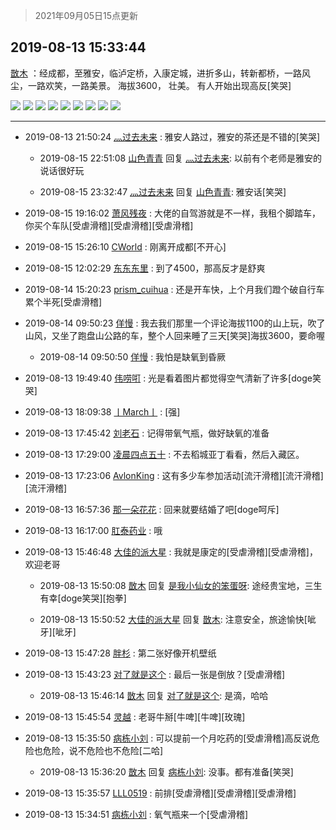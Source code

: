 > 2021年09月05日15点更新
<link rel="stylesheet" href="https://cdn.jsdelivr.net/gh/taotie6/sampleJSON@main/css/photo_show.css">


 ## 2019-08-13 15:33:44 

 [㪚木](https://www.coolapk.com/feed/13269200?shareKey=ZWQzNTQzOGZmNjBiNjEzMTc0ZGE~) ：经成都，至雅安，临泸定桥，入康定城，进折多山，转新都桥，一路风尘，一路欢笑，一路美景。
海拔3600，
壮美。
有人开始出现高反[笑哭] 

<div class="album">
<img class="img-item" src="https://image.coolapk.com/feed/2019/0813/15/1081091_ffd2a70d_1614_505@1920x1080.jpeg" />
<img class="img-item" src="https://image.coolapk.com/feed/2019/0813/15/1081091_d28610c0_1614_5052@1920x1080.jpeg" />
<img class="img-item" src="https://image.coolapk.com/feed/2019/0813/15/1081091_130051b5_1614_5054@1920x1080.jpeg" />
<img class="img-item" src="https://image.coolapk.com/feed/2019/0813/15/1081091_6ad19596_1614_5056@1920x1080.jpeg" />
<img class="img-item" src="https://image.coolapk.com/feed/2019/0813/15/1081091_aa3e41b2_1614_5058@1920x1080.jpeg" />
<img class="img-item" src="https://image.coolapk.com/feed/2019/0813/15/1081091_63696fa1_1614_5061@1920x1080.jpeg" />
<img class="img-item" src="https://image.coolapk.com/feed/2019/0813/15/1081091_cdd02420_1614_5063@1920x1080.jpeg" />
<img class="img-item" src="https://image.coolapk.com/feed/2019/0813/15/1081091_f5978c0e_1614_5065@480x264.gif" />
<img class="img-item" src="https://image.coolapk.com/feed/2019/0813/15/1081091_3f41e60f_1614_5067@480x270.gif" />
</div>

 ------- 

- 2019-08-13 21:50:24 [灬过去未来](uid=1778224) : 雅安人路过，雅安的茶还是不错的[笑哭] 

    - 2019-08-15 22:51:08 [山色青青](uid=644100) 回复 [灬过去未来](uid=1778224): 以前有个老师是雅安的 说话很好玩 

    - 2019-08-15 23:32:47 [灬过去未来](uid=1778224) 回复 [山色青青](uid=644100): 雅安话[笑哭] 

- 2019-08-15 19:16:02 [萧风残夜](uid=1913318) : 大佬的自驾游就是不一样，我租个脚踏车，你买个车队[受虐滑稽][受虐滑稽][受虐滑稽] 

- 2019-08-15 15:26:10 [CWorld](uid=1384771) : 刚离开成都[不开心] 

- 2019-08-15 12:02:29 [东东东里](uid=645055) : 到了4500，那高反才是舒爽 

- 2019-08-14 15:20:23 [prism_cuihua](uid=1243854) : 还是开车快，上个月我们蹬个破自行车累个半死[受虐滑稽] 

- 2019-08-14 09:50:23 [佯慢](uid=888105) : 我去我们那里一个评论海拔1100的山上玩，吹了山风，又坐了跑盘山公路的车，整个人回来睡了三天[笑哭]海拔3600，要命喔 

    - 2019-08-14 09:50:50 [佯慢](uid=888105) : 我怕是缺氧到昏厥 

- 2019-08-13 19:49:40 [伟唠咑](uid=488448) : 光是看着图片都觉得空气清新了许多[doge笑哭] 

- 2019-08-13 18:09:38 [丨March丨](uid=1139702) : [强] 

- 2019-08-13 17:45:42 [刘老石](uid=2738848) : 记得带氧气瓶，做好缺氧的准备 

- 2019-08-13 17:29:00 [凌晨四点五十](uid=1587178) : 不去稻城亚丁看看，然后入藏区。 

- 2019-08-13 17:23:06 [AvlonKing](uid=964891) : 这有多少车参加活动[流汗滑稽][流汗滑稽][流汗滑稽] 

- 2019-08-13 16:57:36 [那一朵花花](uid=1377888) : 回来就要结婚了吧[doge呵斥] 

- 2019-08-13 16:17:00 [肛泰药业](uid=2548247) : 哦 

- 2019-08-13 15:46:48 [大佳的派大星](uid=524921) : 我就是康定的[受虐滑稽][受虐滑稽]，欢迎老哥 

    - 2019-08-13 15:50:08 [㪚木](uid=1081091) 回复 [是我小仙女的笨蛋呀](uid=524921): 途经贵宝地，三生有幸[doge笑哭][抱拳] 

    - 2019-08-13 15:50:52 [大佳的派大星](uid=524921) 回复 [㪚木](uid=1081091): 注意安全，旅途愉快[呲牙][呲牙] 

- 2019-08-13 15:47:28 [胖杉](uid=679575) : 第二张好像开机壁纸 

- 2019-08-13 15:43:23 [对了就是这个](uid=1451911) : 最后一张是倒放？[受虐滑稽] 

    - 2019-08-13 15:46:14 [㪚木](uid=1081091) 回复 [对了就是这个](uid=1451911): 是滴，哈哈 

- 2019-08-13 15:45:54 [灵越](uid=1324630) : 老哥牛掰[牛啤][牛啤][玫瑰] 

- 2019-08-13 15:35:50 [病栋小刘](uid=1558516) : 可以提前一个月吃药的[受虐滑稽]高反说危险也危险，说不危险也不危险[二哈] 

    - 2019-08-13 15:36:20 [㪚木](uid=1081091) 回复 [病栋小刘](uid=1558516): 没事。都有准备[笑哭] 

- 2019-08-13 15:35:57 [LLL0519](uid=2478687) : 前排[受虐滑稽][受虐滑稽][受虐滑稽] 

- 2019-08-13 15:34:51 [病栋小刘](uid=1558516) : 氧气瓶来一个[受虐滑稽] 

